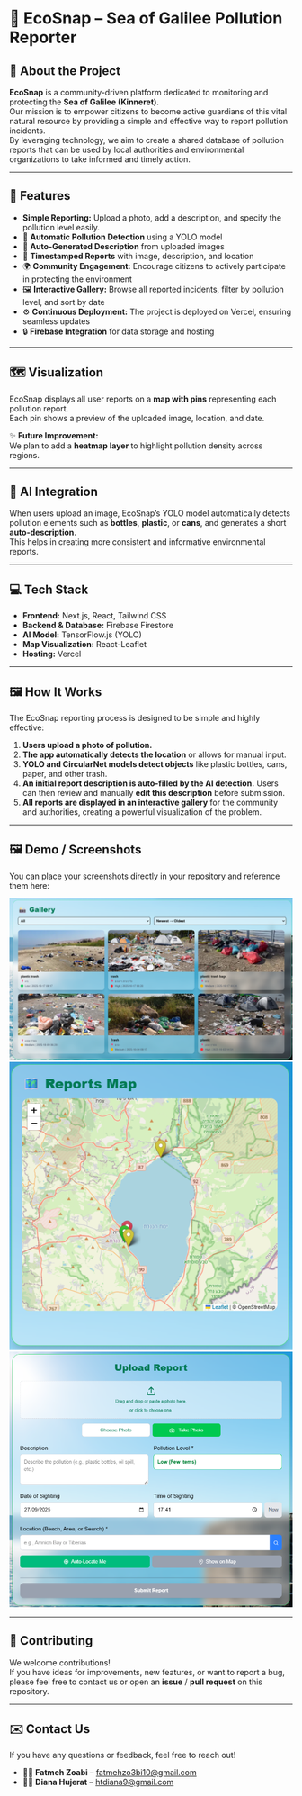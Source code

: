 # 📸 EcoSnap – Sea of Galilee Pollution Reporter

## 🌿 About the Project

**EcoSnap** is a community-driven platform dedicated to monitoring and protecting the **Sea of Galilee (Kinneret)**.  
Our mission is to empower citizens to become active guardians of this vital natural resource by providing a simple and effective way to report pollution incidents.  
By leveraging technology, we aim to create a shared database of pollution reports that can be used by local authorities and environmental organizations to take informed and timely action.

---

## 🚀 Features

- **Simple Reporting:** Upload a photo, add a description, and specify the pollution level easily.  
- 📸 **Automatic Pollution Detection** using a YOLO model  
- 🧠 **Auto-Generated Description** from uploaded images  
- 📅 **Timestamped Reports** with image, description, and location  
- 🌍 **Community Engagement:** Encourage citizens to actively participate in protecting the environment  
- 🖼 **Interactive Gallery:** Browse all reported incidents, filter by pollution level, and sort by date  
- ⚙️ **Continuous Deployment:** The project is deployed on Vercel, ensuring seamless updates  
- 🔒 **Firebase Integration** for data storage and hosting  

---

## 🗺️ Visualization

EcoSnap displays all user reports on a **map with pins** representing each pollution report.  
Each pin shows a preview of the uploaded image, location, and date.  

✨ **Future Improvement:**  
We plan to add a **heatmap layer** to highlight pollution density across regions.

---

## 🧠 AI Integration

When users upload an image, EcoSnap’s YOLO model automatically detects pollution elements such as **bottles**, **plastic**, or **cans**, and generates a short **auto-description**.  
This helps in creating more consistent and informative environmental reports.

---

## 💻 Tech Stack

- **Frontend:** Next.js, React, Tailwind CSS  
- **Backend & Database:** Firebase Firestore  
- **AI Model:** TensorFlow.js (YOLO)  
- **Map Visualization:** React-Leaflet  
- **Hosting:** Vercel  

---

## 🖼 How It Works

The EcoSnap reporting process is designed to be simple and highly effective:

1. **Users upload a photo of pollution.**  
2. **The app automatically detects the location** or allows for manual input.  
3. **YOLO and CircularNet models detect objects** like plastic bottles, cans, paper, and other trash.  
4. **An initial report description is auto-filled by the AI detection.** Users can then review and manually **edit this description** before submission.  
5. **All reports are displayed in an interactive gallery** for the community and authorities, creating a powerful visualization of the problem.

---
## 🖼️ Demo / Screenshots

You can place your screenshots directly in your repository and reference them here:

![Gallery View](./public/screenshots/gallery-view.png)
![Map View](./public/screenshots/map-view.png)
![Upload Form](./public/screenshots/upload-form.png)

---


## 🙏 Contributing

We welcome contributions!  
If you have ideas for improvements, new features, or want to report a bug, please feel free to contact us or open an **issue** / **pull request** on this repository.

---

## ✉️ Contact Us

If you have any questions or feedback, feel free to reach out!  

- 👩‍💻 **Fatmeh Zoabi** – [fatmehzo3bi10@gmail.com](mailto:fatmehzo3bi10@gmail.com)  
- 👩‍💻 **Diana Hujerat** – [htdiana9@gmail.com](mailto:htdiana9@gmail.com)
